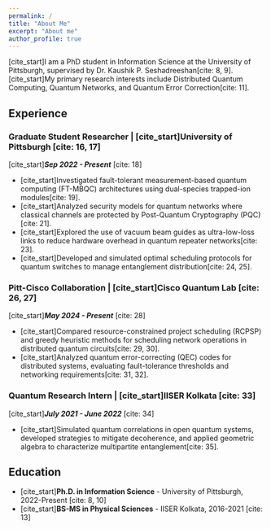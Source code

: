 ```yaml
---
permalink: /
title: "About Me"
excerpt: "About me"
author_profile: true
---
```


[cite_start]I am a PhD student in Information Science at the University of Pittsburgh, supervised by Dr. Kaushik P. Seshadreeshan[cite: 8, 9]. [cite_start]My primary research interests include Distributed Quantum Computing, Quantum Networks, and Quantum Error Correction[cite: 11].

## Experience

### Graduate Student Researcher | [cite_start]University of Pittsburgh [cite: 16, 17]
[cite_start]**_Sep 2022 - Present_** [cite: 18]
* [cite_start]Investigated fault-tolerant measurement-based quantum computing (FT-MBQC) architectures using dual-species trapped-ion modules[cite: 19].
* [cite_start]Analyzed security models for quantum networks where classical channels are protected by Post-Quantum Cryptography (PQC)[cite: 21].
* [cite_start]Explored the use of vacuum beam guides as ultra-low-loss links to reduce hardware overhead in quantum repeater networks[cite: 23].
* [cite_start]Developed and simulated optimal scheduling protocols for quantum switches to manage entanglement distribution[cite: 24, 25].

### Pitt-Cisco Collaboration | [cite_start]Cisco Quantum Lab [cite: 26, 27]
[cite_start]**_May 2024 - Present_** [cite: 28]
* [cite_start]Compared resource-constrained project scheduling (RCPSP) and greedy heuristic methods for scheduling network operations in distributed quantum circuits[cite: 29, 30].
* [cite_start]Analyzed quantum error-correcting (QEC) codes for distributed systems, evaluating fault-tolerance thresholds and networking requirements[cite: 31, 32].

### Quantum Research Intern | [cite_start]IISER Kolkata [cite: 33]
[cite_start]**_July 2021 - June 2022_** [cite: 34]
* [cite_start]Simulated quantum correlations in open quantum systems, developed strategies to mitigate decoherence, and applied geometric algebra to characterize multipartite entanglement[cite: 35].

## Education

* [cite_start]**Ph.D. in Information Science** - University of Pittsburgh, 2022-Present [cite: 8, 10]
* [cite_start]**BS-MS in Physical Sciences** - IISER Kolkata, 2016-2021 [cite: 13]
